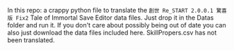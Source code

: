 In this repo: a crappy python file to translate the `創世 Re_START 2.0.0.1 驚喜版 Fix2` Tale of Immortal Save Editor data files. Just drop it in the Datas folder and run it. If you don't care about possibly being out of date you can also just download the data files included here. SkillPropers.csv has not been translated.
